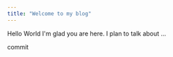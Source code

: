 ```yaml
---
title: "Welcome to my blog"
---
```

Hello World
I'm glad you are here. I plan to talk about ...

commit
